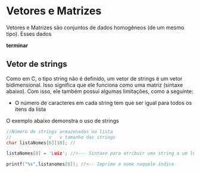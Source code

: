 # Vetores e Matrizes

Vetores e Matrizes são conjuntos de dados homogêneos (de um mesmo tipo). Esses dados 



**terminar**


## Vetor de strings

Como em C, o tipo string não é definido, um vetor de strings é um vetor bidimensional. Isso significa que ele funciona como uma matriz (sintaxe abaixo). Com isso, ele também possui algumas limitações, como a seguinte:
* O número de caracteres em cada string tem que ser igual para todos os itens da lista

O exemplo abaixo demonstra o uso de strings
```c
//Número de strings armazenadas na lista
//              v   v tamanho das strings
char listaNomes[6][10]; //

listaNomes[0] = 'Luiz'; //<--- Sintaxe para atribuir uma string a um lugar na lista (neste caso, no índice 0)

printf("%s",listanomes[0]); //<-- Imprime o nome naquele índice

```

